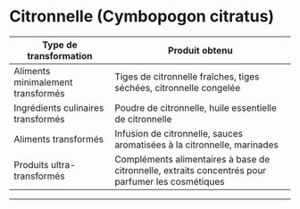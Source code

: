 # Citronnelle (Cymbopogon citratus)

| **Type de transformation**         | **Produit obtenu**                                                                                |
| ---------------------------------- | ------------------------------------------------------------------------------------------------- |
| Aliments minimalement transformés  | Tiges de citronnelle fraîches, tiges séchées, citronnelle congelée                                |
| Ingrédients culinaires transformés | Poudre de citronnelle, huile essentielle de citronnelle                                           |
| Aliments transformés               | Infusion de citronnelle, sauces aromatisées à la citronnelle, marinades                           |
| Produits ultra-transformés         | Compléments alimentaires à base de citronnelle, extraits concentrés pour parfumer les cosmétiques |

---
